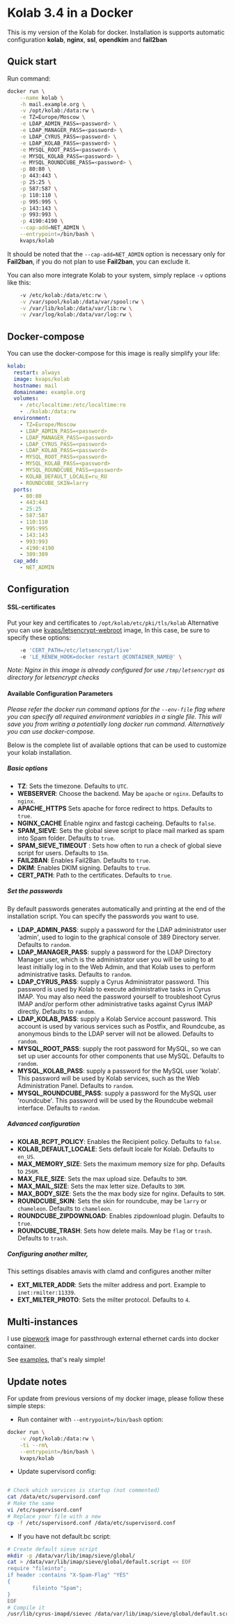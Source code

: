 Kolab 3.4 in a Docker
=====================

This is my version of the Kolab for docker.
Installation is supports automatic configuration **kolab**, **nginx**, **ssl**, **opendkim** and **fail2ban**

Quick start
-----------

Run command:
```bash
docker run \
    --name kolab \
    -h mail.example.org \
    -v /opt/kolab:/data:rw \
    -e TZ=Europe/Moscow \
    -e LDAP_ADMIN_PASS=<password> \
    -e LDAP_MANAGER_PASS=<password> \
    -e LDAP_CYRUS_PASS=<password> \
    -e LDAP_KOLAB_PASS=<password> \
    -e MYSQL_ROOT_PASS=<password> \
    -e MYSQL_KOLAB_PASS=<password> \
    -e MYSQL_ROUNDCUBE_PASS=<password> \
    -p 80:80 \
    -p 443:443 \
    -p 25:25 \
    -p 587:587 \
    -p 110:110 \
    -p 995:995 \
    -p 143:143 \
    -p 993:993 \
    -p 4190:4190 \
    --cap-add=NET_ADMIN \
    --entrypoint=/bin/bash \
    kvaps/kolab
```
It should be noted that the `--cap-add=NET_ADMIN` option is necessary only for **Fail2ban**, if you do not plan to use **Fail2ban**, you can exclude it.

You can also more integrate Kolab to your system, simply replace `-v` options like this:
```bash
    -v /etc/kolab:/data/etc:rw \
    -v /var/spool/kolab:/data/var/spool:rw \
    -v /var/lib/kolab:/data/var/lib:rw \
    -v /var/log/kolab:/data/var/log:rw \
```

Docker-compose
--------------

You can use the docker-compose for this image is really simplify your life:

```yaml
kolab:
  restart: always
  image: kvaps/kolab
  hostname: mail
  domainname: example.org
  volumes:
    - /etc/localtime:/etc/localtime:ro
    - ./kolab:/data:rw
  environment:
    - TZ=Europe/Moscow
    - LDAP_ADMIN_PASS=<password>
    - LDAP_MANAGER_PASS=<password>
    - LDAP_CYRUS_PASS=<password>
    - LDAP_KOLAB_PASS=<password>
    - MYSQL_ROOT_PASS=<password>
    - MYSQL_KOLAB_PASS=<password>
    - MYSQL_ROUNDCUBE_PASS=<password>
    - KOLAB_DEFAULT_LOCALE=ru_RU
    - ROUNDCUBE_SKIN=larry
  ports:
    - 80:80
    - 443:443
    - 25:25
    - 587:587
    - 110:110
    - 995:995
    - 143:143
    - 993:993
    - 4190:4190
    - 389:389
  cap_add:
    - NET_ADMIN
```

Configuration
-------------

#### SSL-certificates

Put your key and certificates to `/opt/kolab/etc/pki/tls/kolab`
Alternative you can use [kvaps/letsencrypt-webroot](https://github.com/kvaps/docker-letsencrypt-webroot) image, 
In this case, be sure to specify these options:
```bash
    -e 'CERT_PATH=/etc/letsencrypt/live'
    -e 'LE_RENEW_HOOK=docker restart @CONTAINER_NAME@' \
```
*Note: Nginx in this image is already configured for use `/tmp/letsencrypt` as directory for letsencrypt checks*

#### Available Configuration Parameters

*Please refer the docker run command options for the `--env-file` flag where you can specify all required environment variables in a single file. This will save you from writing a potentially long docker run command. Alternatively you can use docker-compose.*

Below is the complete list of available options that can be used to customize your kolab installation.

##### Basic options

  - **TZ**: Sets the timezone. Defaults to `UTC`.
  - **WEBSERVER**: Choose the backend. May be `apache` or `nginx`. Defaults to `nginx`.
  - **APACHE_HTTPS** Sets apache for force redirect to https. Defaults to `true`.
  - **NGINX_CACHE** Enable nginx and fastcgi cacheing. Defaults to `false`.
  - **SPAM_SIEVE**: Sets the global sieve script to place mail marked as spam into Spam folder. Defaults to `true`.
  - **SPAM_SIEVE_TIMEOUT** : Sets how often to run a check of global sieve script for users. Defaults to `15m`.
  - **FAIL2BAN**: Enables Fail2Ban. Defaults to `true`.
  - **DKIM**: Enables DKIM signing. Defaults to `true`.
  - **CERT_PATH**: Path to the certificates. Defaults to `true`.

##### Set the passwords

By default passwords generates automatically and printing at the end of the installation script. You can specify the passwords you want to use.

  - **LDAP_ADMIN_PASS**: supply a password for the LDAP administrator user 'admin', used to login to the graphical console of 389 Directory server. Defaults to `random`.
  - **LDAP_MANAGER_PASS**: supply a password for the LDAP Directory Manager user, which is the administrator user you will be using to at least initially log in to the Web Admin, and that Kolab uses to perform administrative tasks. Defaults to `random`.
  - **LDAP_CYRUS_PASS**: supply a Cyrus Administrator password. This password is used by Kolab to execute administrative tasks in Cyrus IMAP. You may also need the password yourself to troubleshoot Cyrus IMAP and/or perform other administrative tasks against Cyrus IMAP directly. Defaults to `random`.
  - **LDAP_KOLAB_PASS**: supply a Kolab Service account password. This account is used by various services such as Postfix, and Roundcube, as anonymous binds to the LDAP server will not be allowed. Defaults to `random`.
  - **MYSQL_ROOT_PASS**: supply the root password for MySQL, so we can set up user accounts for other components that use MySQL. Defaults to `random`.
  - **MYSQL_KOLAB_PASS**: supply a password for the MySQL user 'kolab'. This password will be used by Kolab services, such as the Web Administration Panel. Defaults to `random`.
  - **MYSQL_ROUNDCUBE_PASS**: supply a password for the MySQL user 'roundcube'. This password will be used by the Roundcube webmail interface. Defaults to `random`.

##### Advanced configuration

  - **KOLAB_RCPT_POLICY**: Enables the Recipient policy. Defaults to `false`.
  - **KOLAB_DEFAULT_LOCALE**: Sets default locale for Kolab. Defaults to `en_US`.
  - **MAX_MEMORY_SIZE**: Sets the maximum memory size for php. Defaults to `256M`.
  - **MAX_FILE_SIZE**: Sets the max upload size. Defaults to `30M`.
  - **MAX_MAIL_SIZE**: Sets the max letter size. Defaults to `30M`.
  - **MAX_BODY_SIZE**: Sets the the max body size for nginx. Defaults to `50M`.
  - **ROUNDCUBE_SKIN**: Sets the skin for roundcube, may be `larry` or `chameleon`. Defaults to `chameleon`.
  - **ROUNDCUBE_ZIPDOWNLOAD**: Enables zipdownload plugin. Defaults to `true`.
  - **ROUNDCUBE_TRASH**: Sets how delete mails. May be `flag` or `trash`. Defaults to `trash`.

##### Configuring another milter,

This settings disables amavis with clamd and configures another milter

  - **EXT_MILTER_ADDR**: Sets the milter address and port. Example to `inet:rmilter:11339`.
  - **EXT_MILTER_PROTO**: Sets the milter protocol. Defaults to `4`.

Multi-instances
---------------

I use [pipework](https://hub.docker.com/r/dreamcat4/pipework/) image for passthrough external ethernet cards into docker container.

See [examples](https://github.com/dreamcat4/docker-images/blob/master/pipework/3.%20Examples.md), that's realy simple!

Update notes
------------

For update from previous versions of my docker image, please follow these simple steps:

  - Run container with `--entrypoint=/bin/bash` option:
```bash
docker run \
    -v /opt/kolab:/data:rw \
    -ti --rm\
    --entrypoint=/bin/bash \
    kvaps/kolab
```

  - Update supervisord config:
```bash

# Сheck which services is startup (not commented)
cat /data/etc/supervisord.conf
# Make the same
vi /etc/supervisord.conf
# Replace your file with a new
cp -f /etc/supervisord.conf /data/etc/supervisord.conf
```

  - If you have not default.bc script:

```bash
# Create default sieve script
mkdir -p /data/var/lib/imap/sieve/global/
cat > /data/var/lib/imap/sieve/global/default.script << EOF
require "fileinto";
if header :contains "X-Spam-Flag" "YES"
{
        fileinto "Spam";
}
EOF
# Compile it
/usr/lib/cyrus-imapd/sievec /data/var/lib/imap/sieve/global/default.script /data/var/lib/imap/sieve/global/default.bc
```
